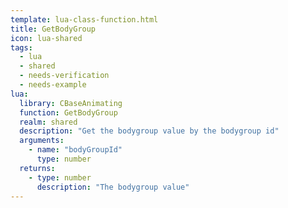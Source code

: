 ```yaml
---
template: lua-class-function.html
title: GetBodyGroup
icon: lua-shared
tags:
  - lua
  - shared
  - needs-verification
  - needs-example
lua:
  library: CBaseAnimating
  function: GetBodyGroup
  realm: shared
  description: "Get the bodygroup value by the bodygroup id"
  arguments:
    - name: "bodyGroupId"
      type: number
  returns:
    - type: number
      description: "The bodygroup value"
---
```

